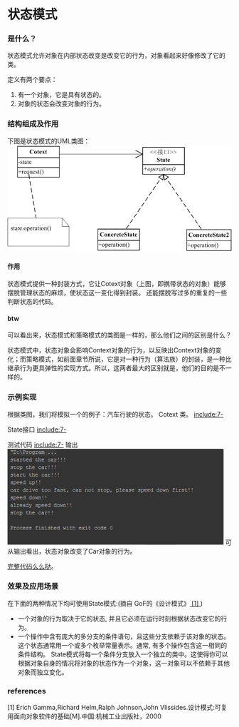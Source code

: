 # 状态模式

### 是什么？

状态模式允许对象在内部状态改变是改变它的行为，对象看起来好像修改了它的类。

定义有两个要点：
1. 有一个对象，它是具有状态的。
2. 对象的状态会改变对象的行为。

### 结构组成及作用

下图是状态模式的UML类图：
![ State Pattern UML Class diagram](State.png)

#### 作用

状态模式提供一种封装方式，它让Cotext对象（上图，即携带状态的对象）能够摆脱管理状态的麻烦，使状态这一变化得到封装。
还能摆脱写过多的重复的一些判断状态的代码。

#### btw
可以看出来，状态模式和策略模式的类图是一样的，那么他们之间的区别是什么？

状态模式中，状态对象会影响Context对象的行为，以反映出Context对象的变化；而策略模式，如前面章节所说，它是对一种行为（算法族）的封装，是一种比继承行为更具弹性的实现方式。所以，这两者最大的区别就是，他们的目的是不一样的。

### 示例实现

根据类图，我们将模拟一个的例子：汽车行驶的状态。
Cotext 类。
[include:7-](../src/main/java/com/tea/state/Car.java)

State接口
[include:7-](../src/main/java/com/tea/state/State.java)

测试代码
[include:7-](../src/main/java/com/tea/state/TestMain.java)
输出
![测试代码输出](output.png)
可从输出看出，状态对象改变了Car对象的行为。

[完整代码么么哒](https://github.com/teaho2015/design-patterns-learning/tree/master/src/main/java/com/tea/state/)。

### 效果及应用场景

在下面的两种情况下均可使用State模式:(摘自 GoF的《设计模式》[ [1] ](#references))
* 一个对象的行为取决于它的状态, 并且它必须在运行时刻根据状态改变它的行为。
* 一个操作中含有庞大的多分支的条件语句，且这些分支依赖于该对象的状态。这个状态通常用一个或多个枚举常量表示。通常, 有多个操作包含这一相同的条件结构。
State模式将每一个条件分支放入一个独立的类中。这使得你可以根据对象自身的情况将对象的状态作为一个对象，这一对象可以不依赖于其他对象而独立变化。

### references
[1] Erich Gamma,Richard Helm,Ralph Johnson,John Vlissides.设计模式:可复用面向对象软件的基础[M].中国:机械工业出版社，2000
